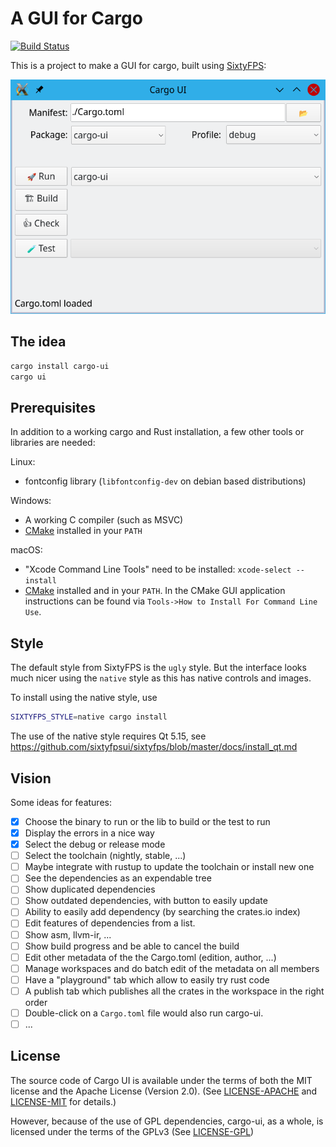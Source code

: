 # A GUI for Cargo

[![Build Status](https://github.com/sixtyfpsui/cargo-ui/workflows/Rust/badge.svg)](https://github.com/sixtyfpsui/cargo-ui/actions)

This is a project to make a GUI for cargo, built using [SixtyFPS](https://github.com/sixtyfpsui/sixtyfps):

![Screenshot](screenshot_main.png)

## The idea

```sh
cargo install cargo-ui
cargo ui
```

## Prerequisites

In addition to a working cargo and Rust installation, a few other tools or libraries are needed:

Linux:

 * fontconfig library (`libfontconfig-dev` on debian based distributions)

Windows:

 * A working C compiler (such as MSVC)
 * [CMake](https://cmake.org/download/) installed in your `PATH`

macOS:
 *  "Xcode Command Line Tools" need to be installed: `xcode-select --install`
 * [CMake](https://cmake.org/download/) installed and in your `PATH`. In the CMake
   GUI application instructions can be found via `Tools->How to Install For Command Line Use`.


## Style

The default style from SixtyFPS is the `ugly` style. But the interface looks much
nicer using the `native` style as this has native controls and images.

To install using the native style, use

```sh
SIXTYFPS_STYLE=native cargo install
```

The use of the native style requires Qt 5.15, see https://github.com/sixtyfpsui/sixtyfps/blob/master/docs/install_qt.md


## Vision

Some ideas for features:

 - [x] Choose the binary to run or the lib to build or the test to run
 - [x] Display the errors in a nice way
 - [x] Select the debug or release mode
 - [ ] Select the toolchain (nightly, stable, ...)
 - [ ] Maybe integrate with rustup to update the toolchain or install new one
 - [ ] See the dependencies as an expendable tree
 - [ ] Show duplicated dependencies
 - [ ] Show outdated dependencies, with button to easily update
 - [ ] Ability to easily add dependency (by searching the crates.io index)
 - [ ] Edit features of dependencies from a list.
 - [ ] Show asm, llvm-ir, ...
 - [ ] Show build progress and be able to cancel the build
 - [ ] Edit other metadata of the the Cargo.toml (edition, author, ...)
 - [ ] Manage workspaces and do batch edit of the metadata on all members
 - [ ] Have a "playground" tab which allow to easily try rust code
 - [ ] A publish tab which publishes all the crates in the workspace in the right order
 - [ ] Double-click on a `Cargo.toml` file would also run cargo-ui.
 - [ ] ...

## License

The source code of Cargo UI is available under the terms of both the MIT license
and the Apache License (Version 2.0).
(See [LICENSE-APACHE](LICENSE-APACHE) and [LICENSE-MIT](LICENSE-MIT) for details.)

However, because of the use of GPL dependencies, cargo-ui, as a whole, is licensed
under the terms of the GPLv3 (See [LICENSE-GPL](LICENSE-GPL))
